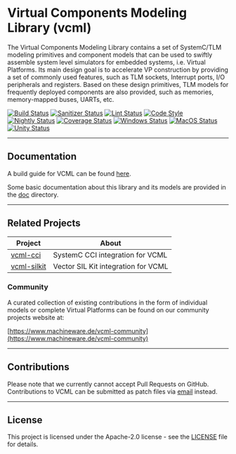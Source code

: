 # Virtual Components Modeling Library (vcml)

The Virtual Components Modeling Library contains a set of SystemC/TLM modeling
primitives and component models that can be used to swiftly assemble system
level simulators for embedded systems, i.e. Virtual Platforms. Its main design
goal is to accelerate VP construction by providing a set of commonly used
features, such as TLM sockets, Interrupt ports, I/O peripherals and registers.
Based on these design primitives, TLM models for frequently deployed components
are also provided, such as memories, memory-mapped buses, UARTs, etc.

[![Build Status](https://github.com/machineware-gmbh/vcml/actions/workflows/cmake.yml/badge.svg?branch=main)](https://github.com/machineware-gmbh/vcml/actions/workflows/cmake.yml)
[![Sanitizer Status](https://github.com/machineware-gmbh/vcml/actions/workflows/asan.yml/badge.svg?branch=main)](https://github.com/machineware-gmbh/vcml/actions/workflows/asan.yml)
[![Lint Status](https://github.com/machineware-gmbh/vcml/actions/workflows/lint.yml/badge.svg?branch=main)](https://github.com/machineware-gmbh/vcml/actions/workflows/lint.yml)
[![Code Style](https://github.com/machineware-gmbh/vcml/actions/workflows/style.yml/badge.svg?branch=main)](https://github.com/machineware-gmbh/vcml/actions/workflows/style.yml)
[![Nightly Status](https://github.com/machineware-gmbh/vcml/actions/workflows/nightly.yml/badge.svg?branch=main)](https://github.com/machineware-gmbh/vcml/actions/workflows/nightly.yml)
[![Coverage Status](https://github.com/machineware-gmbh/vcml/actions/workflows/coverage.yml/badge.svg?branch=main)](https://github.com/machineware-gmbh/vcml/actions/workflows/coverage.yml)
[![Windows Status](https://github.com/machineware-gmbh/vcml/actions/workflows/windows.yml/badge.svg?branch=main)](https://github.com/machineware-gmbh/vcml/actions/workflows/windows.yml)
[![MacOS Status](https://github.com/machineware-gmbh/vcml/actions/workflows/macos.yml/badge.svg?branch=main)](https://github.com/machineware-gmbh/vcml/actions/workflows/macos.yml)
[![Unity Status](https://github.com/machineware-gmbh/vcml/actions/workflows/unity.yml/badge.svg?branch=main)](https://github.com/machineware-gmbh/vcml/actions/workflows/unity.yml)

----
## Documentation
A build guide for VCML can be found [here](doc/build.md).

Some basic documentation about this library and its models are provided
in the [doc](doc/main.md) directory.

----
## Related Projects
| Project                                                        | About                               |
|----------------------------------------------------------------|-------------------------------------|
| [vcml-cci](https://github.com/machineware-gmbh/vcml-cci)       | SystemC CCI integration for VCML    |
| [vcml-silkit](https://github.com/machineware-gmbh/vcml-silkit) | Vector SIL Kit integration for VCML |

### Community
A curated collection of existing contributions in the form of individual models or complete Virtual
Platforms can be found on our community projects website at:

[https://www.machineware.de/vcml-community](https://www.machineware.de/vcml-community)

----
## Contributions
Please note that we currently cannot accept Pull Requests on GitHub.
Contributions to VCML can be submitted as patch files via [email](https://www.machineware.de)
instead.

----
## License

This project is licensed under the Apache-2.0 license - see the
[LICENSE](LICENSE) file for details.
